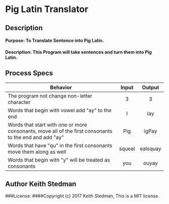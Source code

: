 # Pig Latin Translator
## Description
#### Purpose: To Translate Sentence into Pig Latin.
#### Description: This Program will take sentences and turn them into Pig Latin.
## Process Specs

| Behavior | Input | Output |
|----------|:-----:|:------:|
| The program not change non-letter character | 3 | 3 |
| Words that begin with vowel add "ay" to the end | I | Iay |
| Words that start with one or more consonants, move all of the first consonants to the end and add "ay" | Pig | igPay |
| Words that have "qu" in the first consonants move them along as well | squeal | ealsquay |
| Words that begin with "y" will be treated as consonants | you | ouyay |   

## Author Keith Stedman
###License:
####Copyright (c) 2017 Keith Stedman, This is a MIT license.
